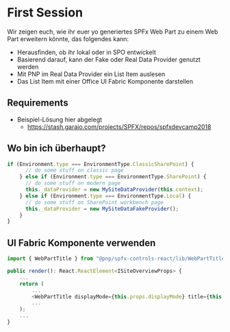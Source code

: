 # First Session

Wir zeigen euch, wie ihr euer yo generiertes SPFx Web Part zu einem Web Part erweitern könnte, das folgendes kann:

- Herausfinden, ob ihr lokal oder in SPO entwickelt
- Basierend darauf, kann der Fake oder Real Data Provider genutzt werden
- Mit PNP im Real Data Provider ein List Item auslesen
- Das List Item mit einer Office UI Fabric Komponente darstellen

## Requirements

- Beispiel-Lösung hier abgelegt
  - https://stash.garaio.com/projects/SPFX/repos/spfxdevcamp2018

## Wo bin ich überhaupt?

```ts
if (Environment.type === EnvironmentType.ClassicSharePoint) {
      // do some stuff on classic page
    } else if (Environment.type === EnvironmentType.SharePoint) {
      // do some stuff on modern page
      this._dataProvider = new MySiteDataProvider(this.context);
    } else if (Environment.type === EnvironmentType.Local) {
      // do some stuff on SharePoint workbench page
      this._dataProvider = new MySiteDataFakeProvider();
    }
}
```

## UI Fabric Komponente verwenden

```ts
import { WebPartTitle } from "@pnp/spfx-controls-react/lib/WebPartTitle";

public render(): React.ReactElement<ISiteOverviewProps> {
    ...
    return (
        ...
        <WebPartTitle displayMode={this.props.displayMode} title={this.props.title} updateProperty={this.props.fUpdateProperty} />
        ...
    );
    ...
}
```
